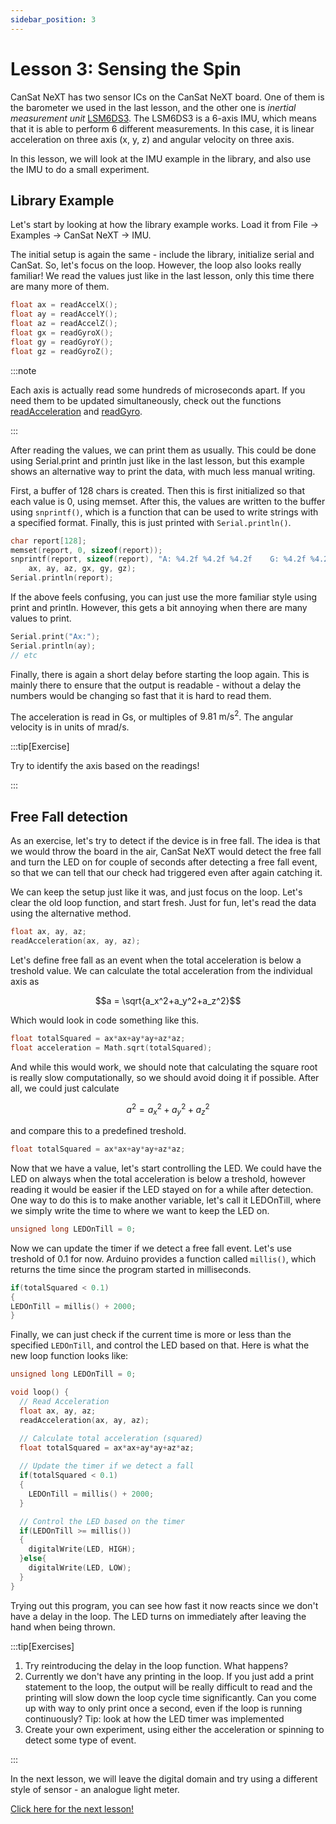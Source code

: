 ```yaml
---
sidebar_position: 3
---
```


# Lesson 3: Sensing the Spin

CanSat NeXT has two sensor ICs on the CanSat NeXT board. One of them is the barometer we used in the last lesson, and the other one is _inertial measurement unit_ [LSM6DS3](./../CanSat-hardware/on_board_sensors.md#inertial-measurement-unit). The LSM6DS3 is a 6-axis IMU, which means that it is able to perform 6 different measurements. In this case, it is linear acceleration on three axis (x, y, z) and angular velocity on three axis.

In this lesson, we will look at the IMU example in the library, and also use the IMU to do a small experiment.

## Library Example

Let's start by looking at how the library example works. Load it from File -> Examples -> CanSat NeXT -> IMU.

The initial setup is again the same - include the library, initialize serial and CanSat. So, let's focus on the loop. However, the loop also looks really familiar! We read the values just like in the last lesson, only this time there are many more of them. 

```Cpp title="Reading IMU values"
float ax = readAccelX();
float ay = readAccelY();
float az = readAccelZ();
float gx = readGyroX();
float gy = readGyroY();
float gz = readGyroZ();
```

:::note

Each axis is actually read some hundreds of microseconds apart. If you need them to be updated simultaneously, check out the functions [readAcceleration](./../CanSat-software/library_specification#readacceleration) and [readGyro](./../CanSat-software/library_specification#readgyro).

:::

After reading the values, we can print them as usually. This could be done using Serial.print and println just like in the last lesson, but this example shows an alternative way to print the data, with much less manual writing.

First, a buffer of 128 chars is created. Then this is first initialized so that each value is 0, using memset. After this, the values are written to the buffer using `snprintf()`, which is a function that can be used to write strings with a specified format. Finally, this is just printed with `Serial.println()`.

```Cpp title="Fancy Printing"
char report[128];
memset(report, 0, sizeof(report));
snprintf(report, sizeof(report), "A: %4.2f %4.2f %4.2f    G: %4.2f %4.2f %4.2f",
    ax, ay, az, gx, gy, gz);
Serial.println(report);
```

If the above feels confusing, you can just use the more familiar style using print and println. However, this gets a bit annoying when there are many values to print.

```Cpp title="Regular Printing"
Serial.print("Ax:");
Serial.println(ay);
// etc
```

Finally, there is again a short delay before starting the loop again. This is mainly there to ensure that the output is readable - without a delay the numbers would be changing so fast that it is hard to read them.

The acceleration is read in Gs, or multiples of $9.81 \text{ m}/\text{s}^2$. The angular velocity is in units of $\text{mrad}/\text{s}$.

:::tip[Exercise]

Try to identify the axis based on the readings!

:::

## Free Fall detection

As an exercise, let's try to detect if the device is in free fall. The idea is that we would throw the board in the air, CanSat NeXT would detect the free fall and turn the LED on for couple of seconds after detecting a free fall event, so that we can tell that our check had triggered even after again catching it.

We can keep the setup just like it was, and just focus on the loop. Let's clear the old loop function, and start fresh. Just for fun, let's read the data using the alternative method.

```Cpp title="Read Acceleration"
float ax, ay, az;
readAcceleration(ax, ay, az);
```

Let's define free fall as an event when the total acceleration is below a treshold value. We can calculate the total acceleration from the individual axis as

$$a = \sqrt{a_x^2+a_y^2+a_z^2}$$

Which would look in code something like this.

```Cpp title="Calculating total acceleration"
float totalSquared = ax*ax+ay*ay+az*az;
float acceleration = Math.sqrt(totalSquared);
```

And while this would work, we should note that calculating the square root is really slow computationally, so we should avoid doing it if possible. After all, we could just calculate

$$a^2 = a_x^2+a_y^2+a_z^2$$

and compare this to a predefined treshold.

```Cpp title="Calculating total acceleration squared"
float totalSquared = ax*ax+ay*ay+az*az;
```

Now that we have a value, let's start controlling the LED. We could have the LED on always when the total acceleration is below a treshold, however reading it would be easier if the LED stayed on for a while after detection. One way to do this is to make another variable, let's call it LEDOnTill, where we simply write the time to where we want to keep the LED on.

```Cpp title="Timer variable"
unsigned long LEDOnTill = 0;
```

Now we can update the timer if we detect a free fall event. Let's use treshold of 0.1 for now. Arduino provides a function called `millis()`, which returns the time since the program started in milliseconds.

```Cpp title="Updating the timer"
if(totalSquared < 0.1)
{
LEDOnTill = millis() + 2000;
}
```

Finally, we can just check if the current time is more or less than the specified `LEDOnTill`, and control the LED based on that. Here is what the new loop function looks like:

```Cpp title="Free fall detecting loop function"
unsigned long LEDOnTill = 0;

void loop() {
  // Read Acceleration
  float ax, ay, az;
  readAcceleration(ax, ay, az);

  // Calculate total acceleration (squared)
  float totalSquared = ax*ax+ay*ay+az*az;
  
  // Update the timer if we detect a fall
  if(totalSquared < 0.1)
  {
    LEDOnTill = millis() + 2000;
  }

  // Control the LED based on the timer
  if(LEDOnTill >= millis())
  {
    digitalWrite(LED, HIGH);
  }else{
    digitalWrite(LED, LOW);
  }
}
```

Trying out this program, you can see how fast it now reacts since we don't have a delay in the loop. The LED turns on immediately after leaving the hand when being thrown.

:::tip[Exercises]

1. Try reintroducing the delay in the loop function. What happens?
2. Currently we don't have any printing in the loop. If you just add a print statement to the loop, the output will be really difficult to read and the printing will slow down the loop cycle time significantly. Can you come up with way to only print once a second, even if the loop is running continuously? Tip: look at how the LED timer was implemented
3. Create your own experiment, using either the acceleration or spinning to detect some type of event.

:::

In the next lesson, we will leave the digital domain and try using a different style of sensor - an analogue light meter.

[Click here for the next lesson!](./lesson4)